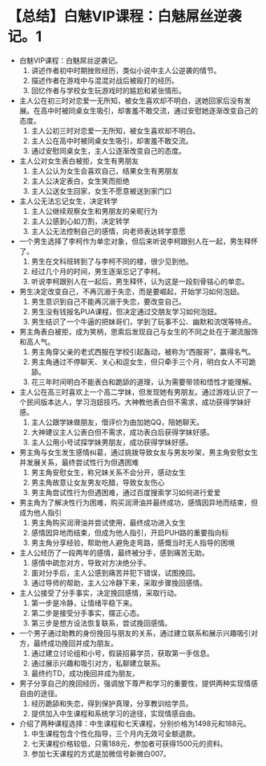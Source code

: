 # 【总结】白魅VIP课程：白魅屌丝逆袭记。1

-   白魅VIP课程：白魅屌丝逆袭记。
    1.  讲述作者初中时期挫败经历，类似小说中主人公逆袭的情节。
    2.  描述作者在游戏中与混混对战后被殴打的经历。
    3.  回忆作者与学校女生玩游戏时的尴尬和紧张情形。
-   主人公在初三时对恋爱一无所知，被女生喜欢却不明白，送她回家后没有发展。在高中时被同桌女生吸引，却害羞不敢交流，通过安慰她逐渐改变自己的态度。
    1.  主人公初三时对恋爱一无所知，被女生喜欢却不明白。
    2.  主人公在高中时被同桌女生吸引，却害羞不敢交流。
    3.  通过安慰同桌女生，主人公逐渐改变自己的态度。
-   主人公对女生表白被拒，女生有男朋友
    1.  主人公认为女生会喜欢自己，结果女生有男朋友
    2.  主人公决定表白，女生笑而拒绝
    3.  主人公送女生回家，女生不愿意被送到家门口
-   主人公无法忘记女生，决定转学
    1.  主人公继续观察女生和男朋友的亲昵行为
    2.  主人公感到心如刀割，决定转学
    3.  主人公无法控制自己的感情，向老师表达转学意愿
-   一个男生选择了李柯作为单恋对象，但后来听说李柯跟别人在一起，男生释怀了。
    1.  男生在文科班转到了与李柯不同的楼，很少见到他。
    2.  经过几个月的时间，男生逐渐忘记了李柯。
    3.  听说李柯跟别人在一起后，男生释怀，认为这是一段刻骨铭心的单恋。
-   男生决定改变自己，不再沉溺于失恋，而是要崛起，开始学习如何泡妞。
    1.  男生意识到自己不能再沉溺于失恋，要改变自己。
    2.  男生没有钱报名PUA课程，但决定通过交朋友学习如何泡妞。
    3.  男生结识了一个牛逼的把妹哥们，学到了玩事不公、幽默和流氓等特点。
-   男主角表白被拒，成为笑柄，思索后发现自己与女生的不同之处在于潮流服饰和高人气。
    1.  男主角穿父亲的老式西服在学校引起轰动，被称为“西服哥”，赢得名气。
    2.  男主角通过不停聊天、关心和逗女生，但只牵手三个月，明白女人不可跪舔。
    3.  花三年时间明白不能表白和跪舔的道理，认为需要带领和悟性才能理解。
-   主人公在高三时喜欢上一个高二学妹，但发现她有男朋友。通过游戏认识了一个民间版本达人，学习泡妞技巧。大神教他表白但不需求，成功获得学妹好感。
    1.  主人公跟学妹做朋友，借评价为由加她QQ，陪她聊天。
    2.  大神建议主人公表白但不需求，成功表白后获得学妹好感。
    3.  主人公用小号试探学妹男朋友，成功获得学妹好感。
-   男主角与女生发生感情纠葛，通过挑拨导致女友与男友吵架，男主角安慰女生并发展关系，最终尝试性行为但遇困难
    1.  男主角安慰女生，称兄妹关系不会分开，感动女生
    2.  男主角故意让女友男友吃醋，导致女友伤心
    3.  男主角尝试性行为但遇困难，通过百度搜索学习如何进行爱爱
-   男主角为了解决性行为困难，购买润滑油并最终成功，感情因异地而结束，但成为他人指引
    1.  男主角购买润滑油并尝试使用，最终成功进入女生
    2.  感情因异地而结束，但成为他人指引，开启PUH路的重要指向标
    3.  男主角分享经验，帮助他人避免走弯路，感慨当时无人指导的困境
-   主人公经历了一段两年的感情，最终被分手，感到痛苦无助。
    1.  感情中疏忽对方，导致对方决绝分手。
    2.  面对分手后，主人公感到痛苦并犯下错误，试图挽回。
    3.  通过导师的帮助，主人公冷静下来，采取步骤挽回感情。
-   主人公接受了分手事实，决定挽回感情，采取行动。
    1.  第一步是冷静，让情绪平稳下来。
    2.  第二步是接受分手事实，摆正心态。
    3.  第三步是想方设法恢复联系，尝试挽回感情。
-   一个男子通过助教的身份挽回与朋友的关系，通过建立联系和展示兴趣吸引对方，最终成功挽回并成为朋友。
    1.  通过建立讨论组和小号，假装招募学员，获取第一手信息。
    2.  通过展示兴趣和吸引对方，私聊建立联系。
    3.  最终约TD，成功挽回并成为朋友。
-   男子分享自己的挽回经历，强调放下尊严和学习的重要性，提供两种实现情感自由的途径。
    1.  经历跪舔和失恋，得到保护真理，分享教训给学员。
    2.  提供加入中生课程和系统学习的途径，实现情感自由。
-   介绍了两种课程选择：中生课程和七天课程，分别价格为1498元和188元。
    1.  中生课程包含个性化指导，三个月内无效可全额退款。
    2.  七天课程价格较低，只需188元，参加者可获得1500元的资料。
    3.  参加七天课程的方式是加微信号新微白007。